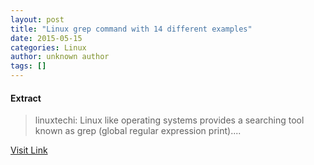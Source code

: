 ```yaml
---
layout: post
title: "Linux grep command with 14 different examples"
date: 2015-05-15
categories: Linux
author: unknown author
tags: []
---
```





#### Extract
>linuxtechi: Linux like operating systems provides a searching tool known as grep (global regular expression print)....



[Visit Link](http://www.linuxtoday.com/developer/linux-grep-command-with-14-different-examples-150504204507.html)


